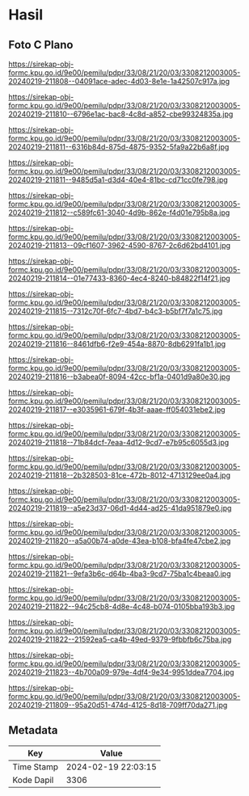 # Hasil

## Foto C Plano

https://sirekap-obj-formc.kpu.go.id/9e00/pemilu/pdpr/33/08/21/20/03/3308212003005-20240219-211808--04091ace-adec-4d03-8e1e-1a42507c917a.jpg

https://sirekap-obj-formc.kpu.go.id/9e00/pemilu/pdpr/33/08/21/20/03/3308212003005-20240219-211810--6796e1ac-bac8-4c8d-a852-cbe99324835a.jpg

https://sirekap-obj-formc.kpu.go.id/9e00/pemilu/pdpr/33/08/21/20/03/3308212003005-20240219-211811--6316b84d-875d-4875-9352-5fa9a22b6a8f.jpg

https://sirekap-obj-formc.kpu.go.id/9e00/pemilu/pdpr/33/08/21/20/03/3308212003005-20240219-211811--9485d5a1-d3d4-40e4-81bc-cd71cc0fe798.jpg

https://sirekap-obj-formc.kpu.go.id/9e00/pemilu/pdpr/33/08/21/20/03/3308212003005-20240219-211812--c589fc61-3040-4d9b-862e-f4d01e795b8a.jpg

https://sirekap-obj-formc.kpu.go.id/9e00/pemilu/pdpr/33/08/21/20/03/3308212003005-20240219-211813--09cf1607-3962-4590-8767-2c6d62bd4101.jpg

https://sirekap-obj-formc.kpu.go.id/9e00/pemilu/pdpr/33/08/21/20/03/3308212003005-20240219-211814--01e77433-8360-4ec4-8240-b84822f14f21.jpg

https://sirekap-obj-formc.kpu.go.id/9e00/pemilu/pdpr/33/08/21/20/03/3308212003005-20240219-211815--7312c70f-6fc7-4bd7-b4c3-b5bf7f7a1c75.jpg

https://sirekap-obj-formc.kpu.go.id/9e00/pemilu/pdpr/33/08/21/20/03/3308212003005-20240219-211816--8461dfb6-f2e9-454a-8870-8db6291fa1b1.jpg

https://sirekap-obj-formc.kpu.go.id/9e00/pemilu/pdpr/33/08/21/20/03/3308212003005-20240219-211816--b3abea0f-8094-42cc-bf1a-0401d9a80e30.jpg

https://sirekap-obj-formc.kpu.go.id/9e00/pemilu/pdpr/33/08/21/20/03/3308212003005-20240219-211817--e3035961-679f-4b3f-aaae-ff054031ebe2.jpg

https://sirekap-obj-formc.kpu.go.id/9e00/pemilu/pdpr/33/08/21/20/03/3308212003005-20240219-211818--71b84dcf-7eaa-4d12-9cd7-e7b95c6055d3.jpg

https://sirekap-obj-formc.kpu.go.id/9e00/pemilu/pdpr/33/08/21/20/03/3308212003005-20240219-211818--2b328503-81ce-472b-8012-4713129ee0a4.jpg

https://sirekap-obj-formc.kpu.go.id/9e00/pemilu/pdpr/33/08/21/20/03/3308212003005-20240219-211819--a5e23d37-06d1-4d44-ad25-41da951879e0.jpg

https://sirekap-obj-formc.kpu.go.id/9e00/pemilu/pdpr/33/08/21/20/03/3308212003005-20240219-211820--a5a00b74-a0de-43ea-b108-bfa4fe47cbe2.jpg

https://sirekap-obj-formc.kpu.go.id/9e00/pemilu/pdpr/33/08/21/20/03/3308212003005-20240219-211821--9efa3b6c-d64b-4ba3-9cd7-75ba1c4beaa0.jpg

https://sirekap-obj-formc.kpu.go.id/9e00/pemilu/pdpr/33/08/21/20/03/3308212003005-20240219-211822--94c25cb8-4d8e-4c48-b074-0105bba193b3.jpg

https://sirekap-obj-formc.kpu.go.id/9e00/pemilu/pdpr/33/08/21/20/03/3308212003005-20240219-211822--21592ea5-ca4b-49ed-9379-9fbbfb6c75ba.jpg

https://sirekap-obj-formc.kpu.go.id/9e00/pemilu/pdpr/33/08/21/20/03/3308212003005-20240219-211823--4b700a09-979e-4df4-9e34-9951ddea7704.jpg

https://sirekap-obj-formc.kpu.go.id/9e00/pemilu/pdpr/33/08/21/20/03/3308212003005-20240219-211809--95a20d51-474d-4125-8d18-709ff70da271.jpg


## Metadata

| Key        | Value               |
| ---------- | ------------------- |
| Time Stamp | 2024-02-19 22:03:15 |
| Kode Dapil | 3306                |



